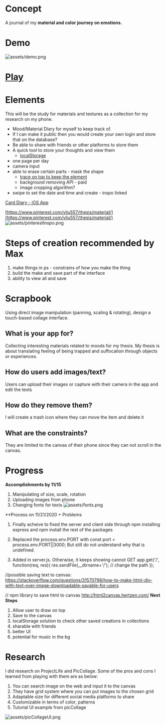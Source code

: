 # Concept

A journal of my **material and color journey on emotions.** 

# Demo

![assets/demo.png](assets/demo.png)
# [Play](https://moods101.netlify.app/)

# Elements

This will be the study for materials and textures as a collection for my research on my phone. 

- Mood/Material Diary for myself to keep track of.
- If I can make it public then you would create your own login and store that on the database?
- Be able to share with friends or other platforms to store them
- A quick tool to store your thoughts and view them
    - [localStorage](https://developer.mozilla.org/en-US/docs/Web/API/Window/localStorage)
- one page per day
- camera input
- able to erase certain parts - mask the shape
    - [trace on top to keep the element](https://candle.itch.io/flatpack)
    - background removing API - paid
    - image cropping algorithm?
- swipe to set the date and time and create - inspo linked

[Card Diary - iOS App](https://www.behance.net/gallery/59120015/Card-Diary-iOS-App?isa0=1)

[https://www.pinterest.com/yliu557/thesis/material/](https://www.pinterest.com/yliu557/thesis/material/)
![assets/pinterestInspo.png](assets/pinterestInspo.png)

# Steps of creation recommended by Max

1. make things in ps - constrains of how you make the thing 
2. build the make and save part of the interface 
3. ability to view all and save 

# Scrapbook

Using direct image manipulation (panning, scaling & rotating), design a touch-based collage interface.

## **What is your app for?**

Collecting interesting materials related to moods for my thesis. My thesis is about translating feeling of being trapped and suffocation through objects or experiences. 

## **How do users add images/text?**

Users can upload their images or capture with their camera in the app and edit the texts

## **How do they remove them?**

I will create a trash icon where they can move the item and delete it

## **What are the constraints?**

They are limited to the canvas of their phone since they can not scroll in the canvas. 

# Progress

**Accomplishments by 11/15** 

1. Manipulating of size, scale, rotation
2. Uploading images from phone 
3. Changing fonts for texts 
![assets/fonts.png](assets/fonts.png)


**Process on 11/21/2020 + Problems 
1. Finally acheive to fixed the server and client side through npm installing express and npm install the rest of the packages 
2. Replaced the process.env.PORT with const port = process.env.PORT||3000; But still do not understand why that is undefined. 

3. Added in server.js. Otherwise, it keeps showing cannot GET
app.get('/', function(req, res){
  res.sendFile(__dirname+'/'); // change the path 
});

//possible saving text to canvas: https://stackoverflow.com/questions/31570798/how-to-make-html-div-with-text-over-image-downloadable-savable-for-users

// npm library to save html to canvas http://html2canvas.hertzen.com/
**Next Steps** 

1. Allow user to draw on top 
2. Save to the canvas 
3. localStorage solution to check other saved creations in collections 
4. sharable with friends 
5. better UI 
6. potential for music in the bg 

# Research

I did research on ProjectLife and PicCollage. Some of the pros and cons I learned from playing with them are as below:

1. You can search image on the web and input it to the canvas
2. They have grid system where you can put images to the chosen grid 
3. Adaptable size for different social media platforms to share
4. Customizable in terms of color, patterns
5. Tutorial UI example from picCollage 

![assets/picCollageUI.png](assets/picCollageUI.png)